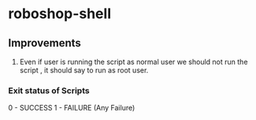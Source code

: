 # roboshop-shell

## Improvements
1. Even if user is running the script as normal user we should not run the script , it should say to run as root user.


### Exit status of Scripts
0 - SUCCESS
1 - FAILURE (Any Failure)


